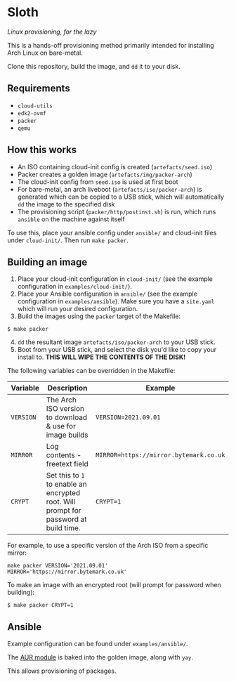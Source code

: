 # Sloth

*Linux provisioning, for the lazy*

This is a hands-off provisioning method primarily intended for installing Arch Linux on bare-metal.

Clone this repository, build the image, and `dd` it to your disk.

## Requirements

 - `cloud-utils`
 - `edk2-ovmf`
 - `packer`
 - `qemu`

## How this works

 - An ISO containing cloud-init config is created (`artefacts/seed.iso`)
 - Packer creates a golden image (`artefacts/img/packer-arch`)
 - The cloud-init config from `seed.iso` is used at first boot
 - For bare-metal, an arch liveboot (`artefacts/iso/packer-arch`) is generated which can be copied to a USB stick, which will automatically `dd` the image to the specified disk
 - The provisioning script (`packer/http/postinst.sh`) is run, which runs `ansible` on the machine against itself

To use this, place your ansible config under `ansible/` and cloud-init files under `cloud-init/`. Then run `make packer`.

## Building an image

1. Place your cloud-init configuration in `cloud-init/` (see the example configuration in `examples/cloud-init/`).
2. Place your Ansible configuration in `ansible/` (see the example configuration in `examples/ansible`). Make sure you have a `site.yaml` which will run your desired configuration.
3. Build the images using the `packer` target of the Makefile:
```shell
$ make packer
```
4. `dd` the resultant image `artefacts/iso/packer-arch` to your USB stick.
5. Boot from your USB stick, and select the disk you'd like to copy your install to. **THIS WILL WIPE THE CONTENTS OF THE DISK!**

The following variables can be overridden in the Makefile:

| Variable  | Description                                                                          | Example                                |
|-----------|--------------------------------------------------------------------------------------|----------------------------------------|
| `VERSION` | The Arch ISO version to download & use for image builds                              | `VERSION=2021.09.01`                   |
| `MIRROR`  | Log contents - freetext field                                                        | `MIRROR=https://mirror.bytemark.co.uk` |
| `CRYPT`   | Set this to `1` to enable an encrypted root. Will prompt for password at build time. | `CRYPT=1`

For example, to use a specific version of the Arch ISO from a specific mirror:

```shell
make packer VERSION='2021.09.01' MIRROR='https://mirror.bytemark.co.uk'
```

To make an image with an encrypted root (will prompt for password when building):

```shell
$ make packer CRYPT=1
```

## Ansible

Example configuration can be found under `examples/ansible/`.

The [AUR module](https://github.com/kewlfft/ansible-aur) is baked into the golden image, along with `yay`.

This allows provisioning of packages.
